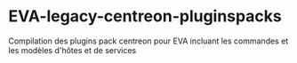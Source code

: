 # EVA-legacy-centreon-pluginspacks
Compilation des plugins pack centreon pour EVA incluant les commandes et les modèles d'hôtes et de services
